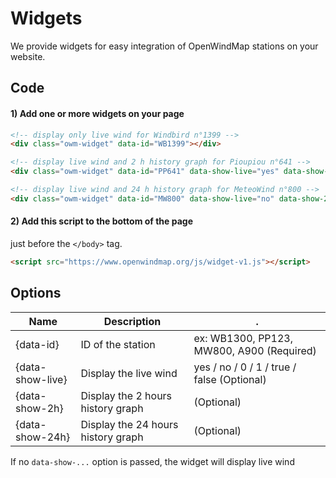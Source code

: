 # Widgets


We provide widgets for easy integration of OpenWindMap stations on your website.


## Code


#### 1) Add one or more widgets on your page
```html
<!-- display only live wind for Windbird n°1399 -->
<div class="owm-widget" data-id="WB1399"></div>

<!-- display live wind and 2 h history graph for Pioupiou n°641 -->
<div class="owm-widget" data-id="PP641" data-show-live="yes" data-show-2h="yes" data-show-24h="no"></div>

<!-- display live wind and 24 h history graph for MeteoWind n°800 -->
<div class="owm-widget" data-id="MW800" data-show-live="no" data-show-2h="no" data-show-24h="yes"></div>
```

#### 2) Add this script to the bottom of the page
just before the `</body>` tag.
```html
<script src="https://www.openwindmap.org/js/widget-v1.js"></script>
```

## Options

Name | Description | .
-----|----------- |---
{data-id} | ID of the station | ex: WB1300, PP123, MW800, A900 (Required)
{data-show-live} | Display the live wind | yes / no / 0 / 1 / true / false (Optional)
{data-show-2h} | Display the 2 hours history graph | (Optional)
{data-show-24h} | Display the 24 hours history graph |(Optional)

If no `data-show-...` option is passed, the widget will display live wind

<div class="owm-widget" data-id="WB1399"></div>
<script src="https://www.openwindmap.org/js/widget-v1.js"></script>
